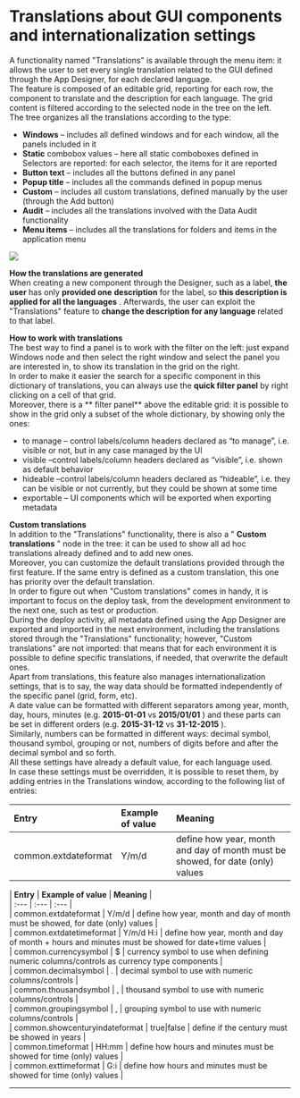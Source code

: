 # Translations about GUI components and internationalization settings

A functionality named "Translations" is available through the menu item: it allows the user to set every single translation related to the GUI defined through the App Designer, for each declared language.  
The feature is composed of an editable grid, reporting for each row, the component to translate and the description for each language. The grid content is filtered according to the selected node in the tree on the left.  
The tree organizes all the translations according to the type:

* **Windows**  – includes all defined windows and for each window, all the panels included in it
* **Static**  combobox values – here all static comboboxes defined in Selectors are reported: for each selector, the items for it are reported
* **Button text**  – includes all the buttons defined in any panel
* **Popup title**  – includes all the commands defined in popup menus
* **Custom**  – includes all custom translations, defined manually by the user \(through the Add button\)
* **Audit**  – includes all the translations involved with the Data Audit functionality
* **Menu items**  – includes all the translations for folders and items in the application menu

![](http://4wsplatform.org/wp-content/uploads/2018/01/translations.png)

**How the translations are generated**  
When creating a new component through the Designer, such as a label,  **the user**  has only  **provided one**   **description**  for the label, so  **this description is applied for all the languages** . Afterwards, the user can exploit the "Translations" feature to  **change the description for any language**  related to that label.

**How to work with translations**  
The best way to find a panel is to work with the filter on the left: just expand Windows node and then select the right window and select the panel you are interested in, to show its translation in the grid on the right.  
In order to make it easier the search for a specific component in this dictionary of translations, you can always use the  **quick filter panel**  by right clicking on a cell of that grid.  
Moreover, there is a ** filter panel**  above the editable grid: it is possible to show in the grid only a subset of the whole dictionary, by showing only the ones:

* to manage – control labels/column headers declared as “to manage”, i.e. visible or not, but in any case managed by the UI
* visible –control labels/column headers declared as “visible”, i.e. shown as default behavior
* hideable –control labels/column headers declared as “hideable”, i.e. they can be visible or not currently, but they could be shown at some time
* exportable – UI components which will be exported when exporting metadata

**Custom translations**  
In addition to the "Translations" functionality, there is also a " **Custom translations** " node in the tree: it can be used to show all ad hoc translations already defined and to add new ones.  
Moreover, you can customize the default translations provided through the first feature. If the same entry is defined as a custom translation, this one has priority over the default translation.  
In order to figure out when "Custom translations" comes in handy, it is important to focus on the deploy task, from the development environment to the next one, such as test or production.  
During the deploy activity, all metadata defined using the App Designer are exported and imported in the next environment, including the translations stored through the "Translations" functionality; however, "Custom translations" are not imported: that means that for each environment it is possible to define specific translations, if needed, that overwrite the default ones.  
Apart from translations, this feature also manages internationalization settings, that is to say, the way data should be formatted independently of the specific panel \(grid, form, etc\).  
A date value can be formatted with different separators among year, month, day, hours, minutes \(e.g.  **2015-01-01**  vs  **2015/01/01** \) and these parts can be set in different orders \(e.g.  **2015-31-12**  vs  **31-12-2015** \).  
Similarly, numbers can be formatted in different ways: decimal symbol, thousand symbol, grouping or not, numbers of digits before and after the decimal symbol and so forth.  
All these settings have already a default value, for each language used.  
In case these settings must be overridden, it is possible to reset them, by adding entries in the Translations window, according to the following list of entries:

| Entry | Example of value | Meaning |
| :--- | :--- | :--- |
| common.extdateformat | Y/m/d | define how year, month and day of month must be showed, for date \(only\) values |

  
\|  **Entry**  \|  **Example of value**  \|  **Meaning**  \|  
\| :--- \| :--- \| :--- \|  
\| common.extdateformat \| Y/m/d \| define how year, month and day of month must be showed, for date \(only\) values \|  
\| common.extdatetimeformat \| Y/m/d H:i \| define how year, month and day of month + hours and minutes must be showed for date+time values \|  
\| common.currencysymbol \| $ \| currency symbol to use when defining numeric columns/controls as currency type components \|  
\| common.decimalsymbol \| . \| decimal symbol to use with numeric columns/controls \|  
\| common.thousandsymbol \| , \| thousand symbol to use with numeric columns/controls \|  
\| common.groupingsymbol \| , \| grouping symbol to use with numeric columns/controls \|  
\| common.showcenturyindateformat \| true\|false \| define if the century must be showed in years \|  
\| common.timeformat \| HH:mm \| define how hours and minutes must be showed for time \(only\) values \|  
\| common.exttimeformat \| G:i \| define how hours and minutes must be showed for time \(only\) values \|

---




